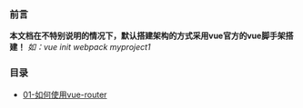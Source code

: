 ### 前言 

**本文档在不特别说明的情况下，默认搭建架构的方式采用vue官方的vue脚手架搭建！** *如：vue init webpack myproject1*

### 目录

* [01-如何使用vue-router](https://github.com/woai30231/vue-development-notebook/tree/master/vue-router)

